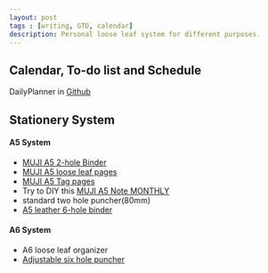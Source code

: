 ```yaml
---
layout: post
tags : [writing, GTD, calendar]
description: Personal loose leaf system for different purposes.
---
```


## Calendar, To-do list and Schedule
DailyPlanner in [Github](https://github.com/quxiaofeng/DailyPlanner)

## Stationery System

#### A5 System
+ [MUJI A5 2-hole Binder](http://www.douban.com/photos/photo/1681928056/)
+ [MUJI A5 loose leaf pages](http://www.muji.us/store/stationery/notebooks/tree-planting-paper-loose-leaf-a5.html)
+ [MUJI A5 Tag pages](http://www.douban.com/photos/photo/1681931406/#image)
+ Try to DIY this [MUJI A5 Note MONTHLY](http://www.muji.us/store/stationery/notebooks/pt-paper-a5-2h-32sh-monthly.html)
+ standard two hole puncher(80mm)
+ [A5 leather 6-hole binder](http://trade.taobao.com/trade/detail/tradeSnap.htm?spm=a1z09.2.9.231&tradeID=145951262061323)


#### A6 System
+ A6 loose leaf organizer
+ [Adjustable six hole puncher](http://item.taobao.com/item.htm?id=12339657674)

